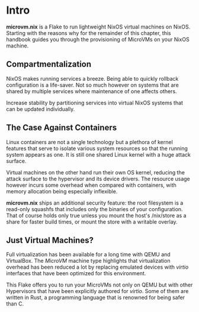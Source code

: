 # Intro

**microvm.nix** is a Flake to run lightweight NixOS virtual machines
on NixOS. Starting with the reasons why for the remainder of this
chapter, this handbook guides you through the provisioning of MicroVMs
on your NixOS machine.

## Compartmentalization

NixOS makes running services a breeze. Being able to quickly rollback
configuration is a life-saver. Not so much however on systems that are
shared by multiple services where maintenance of one affects others.

Increase stability by partitioning services into virtual NixOS systems
that can be updated individually.

## The Case Against Containers

Linux containers are not a single technology but a plethora of kernel
features that serve to isolate various system resources so that the
running system appears as one. It is still one shared Linux kernel
with a huge attack surface.

Virtual machines on the other hand run their own OS kernel, reducing
the attack surface to the hypervisor and its device drivers. The
resource usage however incurs some overhead when compared with
containers, with memory allocation being especially inflexible.

**microvm.nix** ships an additional security feature: the root
filesystem is a read-only squashfs that includes only the binaries of
your configuration. That of course holds only true unless you mount the
host's /nix/store as a share for faster build times, or mount the
store with a writable overlay.

## Just Virtual Machines?

Full virtualization has been available for a long time with QEMU and
VirtualBox. The *MicroVM* machine type highlights that virtualization
overhead has been reduced a lot by replacing emulated devices with
*virtio* interfaces that have been optimized for this environment.

This Flake offers you to run your MicroVMs not only on QEMU but with
other Hypervisors that have been explicitly authored for
*virtio*. Some of them are written in Rust, a programming language
that is renowned for being safer than C.
